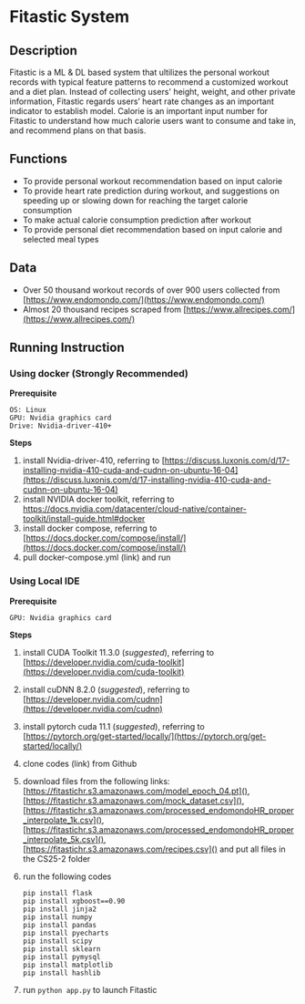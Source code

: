 # Fitastic System
## Description
Fitastic is a ML & DL based system that ultilizes the personal workout records with typical feature patterns to recommend a customized workout and a diet plan. Instead of collecting users' height, weight, and other private information, Fitastic regards users’ heart rate changes as an important indicator to establish model. Calorie is an important input number for Fitastic to understand how much calorie users want to consume and take in, and recommend plans on that basis.

## Functions
* To provide personal workout recommendation based on input calorie
* To provide heart rate prediction during workout, and suggestions on speeding up or slowing down for reaching the target calorie consumption
* To make actual calorie consumption prediction after workout
* To provide personal diet recommendation based on input calorie and selected meal types

## Data
* Over 50 thousand workout records of over 900 users collected from [https://www.endomondo.com/](https://www.endomondo.com/)
* Almost 20 thousand recipes scraped from [https://www.allrecipes.com/](https://www.allrecipes.com/)

## Running Instruction
### Using docker (Strongly Recommended)
**Prerequisite**

```
OS: Linux
GPU: Nvidia graphics card 
Drive: Nvidia-driver-410+
```
**Steps**

1. install Nvidia-driver-410, referring to [https://discuss.luxonis.com/d/17-installing-nvidia-410-cuda-and-cudnn-on-ubuntu-16-04](https://discuss.luxonis.com/d/17-installing-nvidia-410-cuda-and-cudnn-on-ubuntu-16-04)
1. install NVIDIA docker toolkit, referring to [https://docs.nvidia.com/datacenter/cloud-native/container-toolkit/install-guide.html#docker
](https://docs.nvidia.com/datacenter/cloud-native/container-toolkit/install-guide.html#docker)
1. install docker compose, referring to [https://docs.docker.com/compose/install/](https://docs.docker.com/compose/install/)
1. pull docker-compose.yml (link) and run

### Using Local IDE
**Prerequisite**

`GPU: Nvidia graphics card `

**Steps**

1. install CUDA Toolkit 11.3.0 (*suggested*), referring to [https://developer.nvidia.com/cuda-toolkit](https://developer.nvidia.com/cuda-toolkit)
2. install cuDNN 8.2.0 (*suggested*), referring to [https://developer.nvidia.com/cudnn](https://developer.nvidia.com/cudnn)
3. install pytorch cuda 11.1 (*suggested*), referring to [https://pytorch.org/get-started/locally/](https://pytorch.org/get-started/locally/)
4. clone codes (link) from Github
5. download files from the following links: [https://fitastichr.s3.amazonaws.com/model_epoch_04.pt](),
[https://fitastichr.s3.amazonaws.com/mock_dataset.csv](), [https://fitastichr.s3.amazonaws.com/processed_endomondoHR_proper_interpolate_1k.csv](), [https://fitastichr.s3.amazonaws.com/processed_endomondoHR_proper_interpolate_5k.csv](), [https://fitastichr.s3.amazonaws.com/recipes.csv]() and put all files in the CS25-2 folder
6. run the following codes 

	```
	pip install flask 
	pip install xgboost==0.90
	pip install jinja2
	pip install numpy
	pip install pandas
	pip install pyecharts
	pip install scipy
	pip install sklearn
	pip install pymysql
	pip install matplotlib
	pip install hashlib
	```
7. run `python app.py` to launch Fitastic
